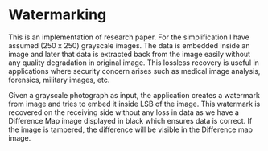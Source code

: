 # Watermarking

This is an implementation of research paper.
For the simplification I have assumed (250 x 250) grayscale images. The data is embedded inside an image and later that data is extracted back from the image easily without any quality degradation in original image. This lossless recovery is useful in applications where security concern arises such as medical image analysis, forensics, military images, etc.


Given a grayscale photograph as input, the application creates a watermark from image and tries to embed it inside LSB of the image. This watermark is recovered on the receiving side without any loss in data as we have a Difference Map image displayed in black which ensures data is correct. If the image is tampered, the difference will be visible in the Difference map image.
